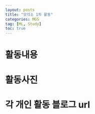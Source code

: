 ```yaml
---
layout: posts
title: "모각소 1차 활동"
categories: MGS
tag: [ML, Study]
toc: true
---
```


# 활동내용

# 활동사진

# 각 개인 활동 블로그 url
